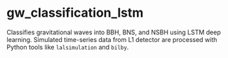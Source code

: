 # gw_classification_lstm
Classifies gravitational waves into BBH, BNS, and NSBH using LSTM deep learning. Simulated time-series data from L1 detector are processed with Python tools like `lalsimulation` and `bilby`. 
